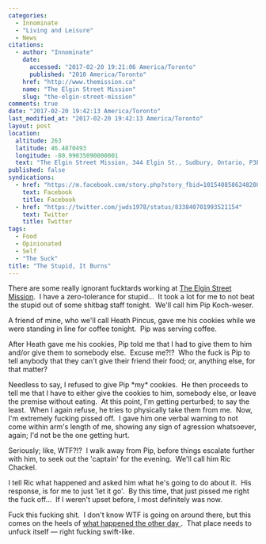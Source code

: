 ```yaml
---
categories:
  - Innominate
  - "Living and Leisure"
  - News
citations:
  - author: "Innominate"
    date:
      accessed: "2017-02-20 19:21:06 America/Toronto"
      published: "2010 America/Toronto"
    href: "http://www.themission.ca"
    name: "The Elgin Street Mission"
    slug: "the-elgin-street-mission"
comments: true
date: "2017-02-20 19:42:13 America/Toronto"
last_modified_at: "2017-02-20 19:42:13 America/Toronto"
layout: post
location:
  altitude: 263
  latitude: 46.4870493
  longitude: -80.99035090000001
  text: "The Elgin Street Mission, 344 Elgin St., Sudbury, Ontario, P3E 3N9, Canada"
published: false
syndications:
  - href: "https://m.facebook.com/story.php?story_fbid=10154085862482084&id=719142083"
    text: Facebook
    title: Facebook
  - href: "https://twitter.com/jwds1978/status/833840701993521154"
    text: Twitter
    title: Twitter
tags:
  - Food
  - Opinionated
  - Self
  - "The Suck"
title: "The Stupid, It Burns"
---
```


<!--sse-->
<!--
  ~ NAME «» ALIAS
  ~
  ~ «» Koch-weser, Pip
  ~ Darcy «» Pincus, Heath
  ~ Ron «» Chackel, Ric
  -->
<!--/sse-->
<p>
  There are some really ignorant fucktards working at
  <a href="{{ site.url }}{{ page.url }}#cite-the-elgin-street-mission" rel="me" title="The Elgin Street Mission">The Elgin Street Mission</a>.&nbsp;
  I have a zero-tolerance for stupid&hellip;&nbsp; It took a lot for me to not beat the stupid out of some shitbag staff tonight.&nbsp; We'll call him Pip
  Koch-weser.
</p>
<!-- excerptBreak -->
<p>
  A friend of mine, who we'll call Heath Pincus, gave me his cookies while we were standing in line for coffee tonight.&nbsp; Pip was serving coffee.
</p>
<p>
  After Heath gave me his cookies, Pip told me that I had to give them to him and/or give them to somebody else.&nbsp; Excuse me?!?&nbsp; Who the fuck is Pip to
  tell anybody that they can't give their friend their food; or, anything else, for that matter?
</p>
<p>
  Needless to say, I refused to give Pip *my* cookies.&nbsp; He then proceeds to tell me that I have to either give the cookies to him, somebody else, or leave
  the premise without eating.&nbsp; At this point, I'm getting perturbed; to say the least.&nbsp; When I again refuse, he tries to physically take them from
  me.&nbsp; Now, I'm extremely fucking pissed off.&nbsp; I gave him one verbal warning to not come within arm's length of me, showing any sign of agression
  whatsoever, again; I'd not be the one getting hurt.
</p>
<p>
  Seriously; like, WTF?!?&nbsp; I walk away from Pip, before things escalate further with him, to seek out the 'captain' for the evening.&nbsp; We'll call him
  Ric Chackel.
</p>
<p>
  I tell Ric what happened and asked him what he's going to do about it.&nbsp; His response, is for me to just 'let it go'.&nbsp; By this time, that just pissed
  me right the fuck off&hellip;&nbsp; If I weren't upset before, I most definitely was now.
</p>
<p>
  Fuck this fucking shit.&nbsp; I don't know WTF is going on around there, but this comes on the heels of
  <a href="{{ site.url }}/blog/2017/02/16/accessibility-at-the-elgin-street-mission" rel="me" title="Accessibility at The Elgin Street Mission">
    what happened the other day
  </a>.&nbsp;
  That place needs to unfuck itself &#8212; right fucking swift-like.
</p>
